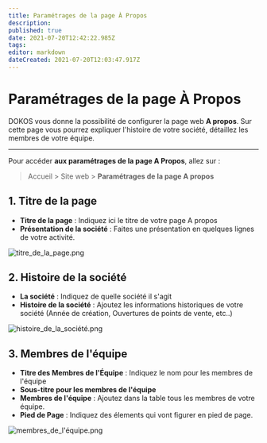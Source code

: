 ```yaml
---
title: Paramétrages de la page À Propos
description: 
published: true
date: 2021-07-20T12:42:22.985Z
tags: 
editor: markdown
dateCreated: 2021-07-20T12:03:47.917Z
---
```


# Paramétrages de la page À Propos

DOKOS vous donne la possibilité de configurer la page web **A propos**. Sur cette page vous pourrez expliquer l'histoire de votre société, détaillez les membres de votre équipe.

---

Pour accéder **aux paramétrages de la page A Propos**, allez sur :

> Accueil > Site web > **Paramétrages de la page A propos**

## 1. Titre de la page

- **Titre de la page** : Indiquez ici le titre de votre page A propos
- **Présentation de la société** : Faites une présentation en quelques lignes de votre activité.

![titre_de_la_page.png](/site-web/about-us-settings/titre_de_la_page.png)

## 2. Histoire de la société

- **La société** : Indiquez de quelle société il s'agit
- **Histoire de la société** : Ajoutez les informations historiques de votre société (Année de création, Ouvertures de points de vente, etc..)

![histoire_de_la_société.png](/site-web/about-us-settings/histoire_de_la_société.png)

## 3. Membres de l'équipe

- **Titre des Membres de l'Équipe** : Indiquez le nom pour les membres de l'équipe
- **Sous-titre pour les membres de l'équipe**
- **Membres de l'équipe** : Ajoutez dans la table tous les membres de votre équipe.
- **Pied de Page** : Indiquez des élements qui vont figurer en pied de page. 

![membres_de_l'équipe.png](/site-web/about-us-settings/membres_de_l'équipe.png)